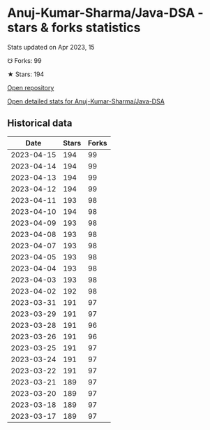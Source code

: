 # Anuj-Kumar-Sharma/Java-DSA - stars & forks statistics

Stats updated on Apr 2023, 15

☋ Forks: 99

★ Stars: 194

[Open repository](https://github.com/Anuj-Kumar-Sharma/Java-DSA)

[Open detailed stats for Anuj-Kumar-Sharma/Java-DSA](https://reviewgithub.com/rep/Anuj-Kumar-Sharma/Java-DSA)

## Historical data
| Date | Stars | Forks |
|------|-------|-------|
| 2023-04-15 | 194 | 99 | 
| 2023-04-14 | 194 | 99 | 
| 2023-04-13 | 194 | 99 | 
| 2023-04-12 | 194 | 99 | 
| 2023-04-11 | 193 | 98 | 
| 2023-04-10 | 194 | 98 | 
| 2023-04-09 | 193 | 98 | 
| 2023-04-08 | 193 | 98 | 
| 2023-04-07 | 193 | 98 | 
| 2023-04-05 | 193 | 98 | 
| 2023-04-04 | 193 | 98 | 
| 2023-04-03 | 193 | 98 | 
| 2023-04-02 | 192 | 98 | 
| 2023-03-31 | 191 | 97 | 
| 2023-03-29 | 191 | 97 | 
| 2023-03-28 | 191 | 96 | 
| 2023-03-26 | 191 | 96 | 
| 2023-03-25 | 191 | 97 | 
| 2023-03-24 | 191 | 97 | 
| 2023-03-22 | 191 | 97 | 
| 2023-03-21 | 189 | 97 | 
| 2023-03-20 | 189 | 97 | 
| 2023-03-18 | 189 | 97 | 
| 2023-03-17 | 189 | 97 | 

